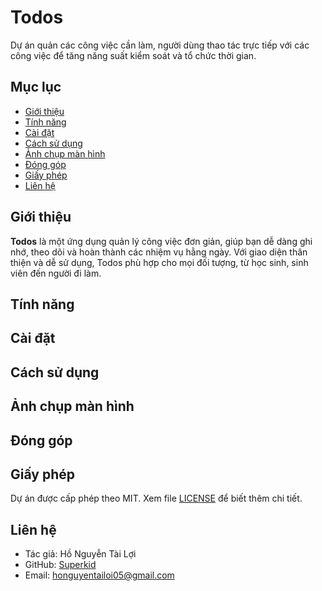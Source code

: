 # Todos

Dự án quản các công việc cần làm, người dùng thao tác trực tiếp với các công việc để tăng năng suất kiểm soát và tổ chức thời gian.

## Mục lục

- [Giới thiệu](#giới-thiệu)
- [Tính năng](#tính-năng)
- [Cài đặt](#cài-đặt)
- [Cách sử dụng](#cách-sử-dụng)
- [Ảnh chụp màn hình](#ảnh-chụp-màn-hình)
- [Đóng góp](#đóng-góp)
- [Giấy phép](#giấy-phép)
- [Liên hệ](#liên-hệ)

## Giới thiệu

**Todos** là một ứng dụng quản lý công việc đơn giản, giúp bạn dễ dàng ghi nhớ, theo dõi và hoàn thành các nhiệm vụ hằng ngày. Với giao diện thân thiện và dễ sử dụng, Todos phù hợp cho mọi đối tượng, từ học sinh, sinh viên đến người đi làm.

## Tính năng

## Cài đặt

## Cách sử dụng

## Ảnh chụp màn hình

## Đóng góp

## Giấy phép

Dự án được cấp phép theo MIT. Xem file [LICENSE](./LICENSE) để biết thêm chi tiết.

## Liên hệ

- Tác giả: Hồ Nguyễn Tài Lợi
- GitHub: [Superkid](https://github.com/loihnt05)
- Email: honguyentailoi05@gmail.com
